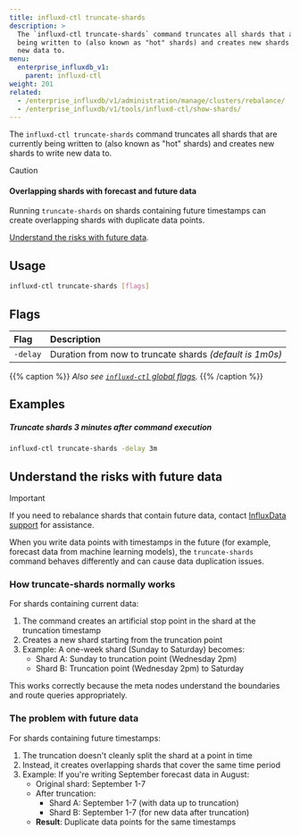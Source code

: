 ```yaml
---
title: influxd-ctl truncate-shards
description: >
  The `influxd-ctl truncate-shards` command truncates all shards that are currently
  being written to (also known as "hot" shards) and creates new shards to write
  new data to.
menu:
  enterprise_influxdb_v1:
    parent: influxd-ctl
weight: 201
related:
  - /enterprise_influxdb/v1/administration/manage/clusters/rebalance/
  - /enterprise_influxdb/v1/tools/influxd-ctl/show-shards/
---
```


The `influxd-ctl truncate-shards` command truncates all shards that are currently
being written to (also known as "hot" shards) and creates new shards to write
new data to.

> [!Caution]
> #### Overlapping shards with forecast and future data
>
> Running `truncate-shards` on shards containing future timestamps can create 
> overlapping shards with duplicate data points.
>
> [Understand the risks with future data](#understand-the-risks-with-future-data).

## Usage

```sh
influxd-ctl truncate-shards [flags]
```

## Flags

| Flag     | Description                                              |
| :------- | :------------------------------------------------------- |
| `-delay` | Duration from now to truncate shards _(default is 1m0s)_ |

{{% caption %}}
_Also see [`influxd-ctl` global flags](/enterprise_influxdb/v1/tools/influxd-ctl/#influxd-ctl-global-flags)._
{{% /caption %}}

## Examples

##### Truncate shards 3 minutes after command execution

```bash
influxd-ctl truncate-shards -delay 3m
```

## Understand the risks with future data

> [!Important]
> If you need to rebalance shards that contain future data, contact [InfluxData support](https://www.influxdata.com/contact/) for assistance.

When you write data points with timestamps in the future (for example, forecast data from machine learning models),
the `truncate-shards` command behaves differently and can cause data duplication issues.

### How truncate-shards normally works

For shards containing current data:
1. The command creates an artificial stop point in the shard at the truncation timestamp
2. Creates a new shard starting from the truncation point
3. Example: A one-week shard (Sunday to Saturday) becomes:
   - Shard A: Sunday to truncation point (Wednesday 2pm)
   - Shard B: Truncation point (Wednesday 2pm) to Saturday
   
This works correctly because the meta nodes understand the boundaries and route queries appropriately.

### The problem with future data

For shards containing future timestamps:
1. The truncation doesn't cleanly split the shard at a point in time
2. Instead, it creates overlapping shards that cover the same time period
3. Example: If you're writing September forecast data in August:
   - Original shard: September 1-7
   - After truncation: 
     - Shard A: September 1-7 (with data up to truncation)
     - Shard B: September 1-7 (for new data after truncation)
   - **Result**: Duplicate data points for the same timestamps
